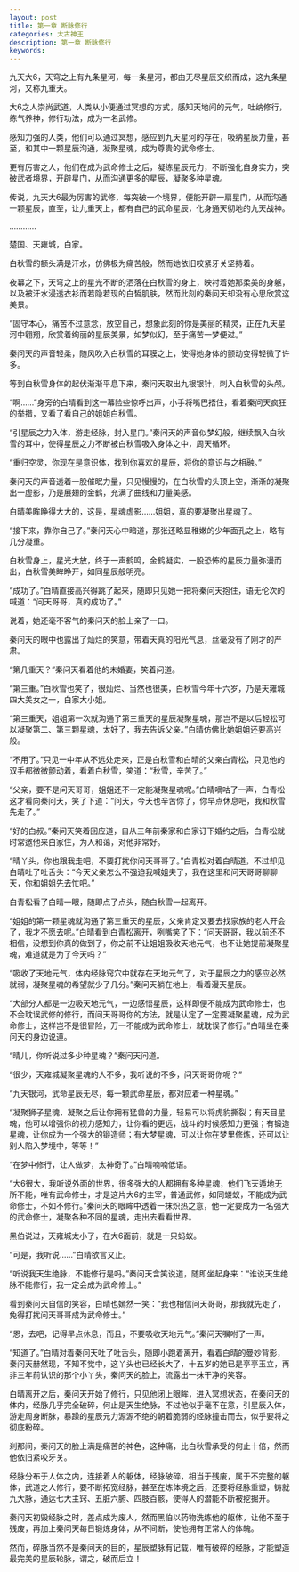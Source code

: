 ```yaml
---
layout: post
title: 第一章 断脉修行
categories: 太古神王
description: 第一章 断脉修行
keywords:
---
```


九天大6，天穹之上有九条星河，每一条星河，都由无尽星辰交织而成，这九条星河，又称九重天。

大6之人崇尚武道，人类从小便通过冥想的方式，感知天地间的元气，吐纳修行，练气养神，修行功法，成为一名武修。

感知力强的人类，他们可以通过冥想，感应到九天星河的存在，吸纳星辰力量，甚至，和其中一颗星辰沟通，凝聚星魂，成为尊贵的武命修士。

更有厉害之人，他们在成为武命修士之后，凝练星辰元力，不断强化自身实力，突破武者境界，开辟星门，从而沟通更多的星辰，凝聚多种星魂。

传说，九天大6最为厉害的武修，每突破一个境界，便能开辟一扇星门，从而沟通一颗星辰，直至，让九重天上，都有自己的武命星辰，化身通天彻地的九天战神。

…………

楚国、天雍城，白家。

白秋雪的额头满是汗水，仿佛极为痛苦般，然而她依旧咬紧牙关坚持着。

夜幕之下，天穹之上的星光不断的洒落在白秋雪的身上，映衬着她那柔美的身躯，以及被汗水浸透衣衫而若隐若现的白皙肌肤，然而此刻的秦问天却没有心思欣赏这美景。

“固守本心，痛苦不过意念，放空自己，想象此刻的你是美丽的精灵，正在九天星河中翱翔，欣赏着绚丽的星辰美景，如梦似幻，至于痛苦一梦便过。”

秦问天的声音轻柔，随风吹入白秋雪的耳膜之上，使得她身体的颤动变得轻微了许多。

等到白秋雪身体的起伏渐渐平息下来，秦问天取出九根银针，刺入白秋雪的头颅。

“啊……”身旁的白晴看到这一幕险些惊呼出声，小手将嘴巴捂住，看着秦问天疯狂的举措，又看了看自己的姐姐白秋雪。

“引星辰之力入体，游走经脉，封入星门。”秦问天的声音似梦幻般，继续飘入白秋雪的耳中，使得星辰之力不断被白秋雪吸入身体之中，周天循环。

“重归空灵，你现在是意识体，找到你喜欢的星辰，将你的意识与之相融。”

秦问天的声音透着一股催眠力量，只见慢慢的，在白秋雪的头顶上空，渐渐的凝聚出一虚影，乃是展翅的金鹤，充满了曲线和力量美感。

白晴美眸睁得大大的，这是，星魂虚影……姐姐，真的要凝聚出星魂了。

“接下来，靠你自己了。”秦问天心中暗道，那张还略显稚嫩的少年面孔之上，略有几分凝重。

白秋雪身上，星光大放，终于一声鹤鸣，金鹤凝实，一股恐怖的星辰力量弥漫而出，白秋雪美眸睁开，如同星辰般明亮。

“成功了。”白晴直接高兴得跳了起来，随即只见她一把将秦问天抱住，语无伦次的喊道：“问天哥哥，真的成功了。”

说着，她还毫不客气的秦问天的脸上亲了一口。

秦问天的眼中也露出了灿烂的笑意，带着天真的阳光气息，丝毫没有了刚才的严肃。

“第几重天？”秦问天看着他的未婚妻，笑着问道。

“第三重。”白秋雪也笑了，很灿烂、当然也很美，白秋雪今年十六岁，乃是天雍城四大美女之一，白家大小姐。

“第三重天，姐姐第一次就沟通了第三重天的星辰凝聚星魂，那岂不是以后轻松可以凝聚第二、第三颗星魂，太好了，我去告诉父亲。”白晴仿佛比她姐姐还要高兴般。

“不用了。”只见一中年从不远处走来，正是白秋雪和白晴的父亲白青松，只见他的双手都微微颤动着，看着白秋雪，笑道：“秋雪，辛苦了。”

“父亲，要不是问天哥哥，姐姐还不一定能凝聚星魂呢。”白晴嘀咕了一声，白青松这才看向秦问天，笑了下道：“问天，今天也辛苦你了，你早点休息吧，我和秋雪先走了。”

“好的白叔。”秦问天笑着回应道，自从三年前秦家和白家订下婚约之后，白青松就时常邀他来白家住，为人和蔼，对他非常好。

“晴丫头，你也跟我走吧，不要打扰你问天哥哥了。”白青松对着白晴道，不过却见白晴吐了吐舌头：“今天父亲怎么不强迫我喊姐夫了，我在这里和问天哥哥聊聊天，你和姐姐先去忙吧。”

白青松看了白晴一眼，随即点了点头，随白秋雪一起离开。

“姐姐的第一颗星魂就沟通了第三重天的星辰，父亲肯定又要去找家族的老人开会了，我才不愿去呢。”白晴看到白青松离开，咧嘴笑了下：“问天哥哥，我以前还不相信，没想到你真的做到了，你之前不让姐姐吸收天地元气，也不让她提前凝聚星魂，难道就是为了今天吗？”

“吸收了天地元气，体内经脉窍穴中就存在天地元气了，对于星辰之力的感应必然就弱，凝聚星魂的希望就少了几分。”秦问天躺在地上，看着漫天星辰。

“大部分人都是一边吸天地元气，一边感悟星辰，这样即便不能成为武命修士，也不会耽误武修的修行，而问天哥哥你的方法，就是认定了一定要凝聚星魂，成为武命修士，这样岂不是很冒险，万一不能成为武命修士，就耽误了修行。”白晴坐在秦问天的身边说道。

“晴儿，你听说过多少种星魂？”秦问天问道。

“很少，天雍城凝聚星魂的人不多，我听说的不多，问天哥哥你呢？”

“九天银河，武命星辰无尽，每一颗武命星辰，都对应着一种星魂。”

“凝聚狮子星魂，凝聚之后让你拥有猛兽的力量，轻易可以将虎豹撕裂；有天目星魂，他可以增强你的视力感知力，让你看的更远，战斗的时候感知力更强；有锻造星魂，让你成为一个强大的锻造师；有大梦星魂，可以让你在梦里修炼，还可以让别人陷入梦境中，等等！”

“在梦中修行，让人做梦，太神奇了。”白晴喃喃低语。

“大6很大，我听说外面的世界，很多强大的人都拥有多种星魂，他们飞天遁地无所不能，唯有武命修士，才是这片大6的主宰，普通武修，如同蝼蚁，不能成为武命修士，不如不修行。”秦问天的眼眸中透着一抹炽热之意，他一定要成为一名强大的武命修士，凝聚各种不同的星魂，走出去看看世界。

黑伯说过，天雍城太小了，在大6面前，就是一只蚂蚁。

“可是，我听说……”白晴欲言又止。

“听说我天生绝脉，不能修行是吗。”秦问天含笑说道，随即坐起身来：“谁说天生绝脉不能修行，我一定会成为武命修士。”

看到秦问天自信的笑容，白晴也嫣然一笑：“我也相信问天哥哥，那我就先走了，免得打扰问天哥哥成为武命修士。”

“恩，去吧，记得早点休息，而且，不要吸收天地元气。”秦问天嘱咐了一声。

“知道了。”白晴对着秦问天吐了吐舌头，随即小跑着离开，看着白晴的曼妙背影，秦问天赫然现，不知不觉中，这丫头也已经长大了，十五岁的她已是亭亭玉立，再非三年前认识的那个小丫头，秦问天的脸上，流露出一抹干净的笑容。

白晴离开之后，秦问天开始了修行，只见他闭上眼眸，进入冥想状态，在秦问天的体内，经脉几乎完全破碎，何止是天生绝脉，不过他似乎毫不在意，引星辰入体，游走周身断脉，暴躁的星辰元力源源不绝的朝着脆弱的经脉撞击而去，似乎要将之彻底粉碎。

刹那间，秦问天的脸上满是痛苦的神色，这种痛，比白秋雪承受的何止十倍，然而他依旧紧咬牙关。

经脉分布于人体之内，连接着人的躯体，经脉破碎，相当于残废，属于不完整的躯体，武道之人修行，要不断拓宽经脉，甚至在炼体境之后，还要将经脉重塑，铸就九大脉，通达七大主窍、五脏六腑、四肢百骸，使得人的潜能不断被挖掘开。

秦问天初毁经脉之时，差点成为废人，然而黑伯以药物洗练他的躯体，让他不至于残废，再加上秦问天每日锻炼身体，从不间断，使他拥有正常人的体魄。

然而，碎脉当然不是秦问天的目的，星辰塑脉有记载，唯有破碎的经脉，才能塑造最完美的星辰轮脉，谓之，破而后立！
